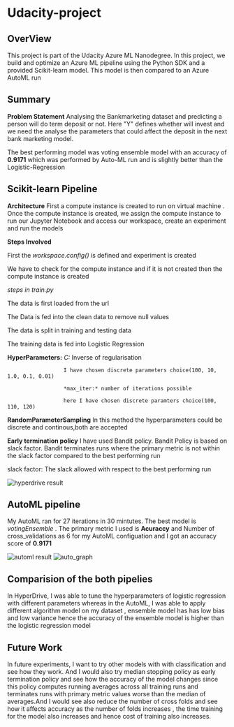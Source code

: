 # Udacity-project

## OverView
This project is part of the Udacity Azure ML Nanodegree. In this project, we build and optimize an Azure ML pipeline using the Python SDK and a provided Scikit-learn model. This model is then compared to an Azure AutoML run



## Summary ##
__Problem Statement__  Analysing the Bankmarketing  dataset and predicting a person will do term deposit or not. Here "Y" defines whether will invest and we need the analyse the parameters that could affect the deposit in the next bank marketing model. 

 The best performing model was voting ensemble model with an accuracy of **0.9171** which was performed by Auto-ML run and is slightly better than the Logistic-Regression

## Scikit-learn Pipeline ## 
__Architecture__ First a compute instance is created to run on virtual machine . Once the compute instance is created, we assign the compute instance to run our Jupyter Notebook and access our workspace, create an experiment and run the models

__Steps Involved__

First the *workspace.config()* is defined and experiment is created

We have to check for the compute instance and if it is not created then the compute instance is created 

*steps in train.py*

The data is first loaded from the url

The Data is fed into the clean data to remove null values 

The data is split in training and testing data

The training data is fed into Logistic Regression

__HyperParameters:__ 
                     *C:* Inverse of regularisation

                      I have chosen discrete parameters choice(100, 10, 1.0, 0.1, 0.01)
                      
                      *max_iter:* number of iterations possible
                      
                      here I have chosen discrete paramters choice(100, 110, 120)
                      
__RandomParameterSampling__ In this method the hyperparameters could be discrete and continous,both are accepted

__Early termination policy__ I have used Bandit policy. Bandit Policy is based on slack factor. Bandit terminates runs where the primary metric is not within the slack factor compared to the best performing run

slack factor: The slack allowed with respect to the best performing run


![hyperdrive result](https://user-images.githubusercontent.com/51949018/107182263-6a402680-6a02-11eb-9797-3a3cedd836cf.png)

## AutoML pipeline ##
My AutoML ran for 27 iterations in 30 mintutes. The best model is _votingEnsemble_ . The primary metric I used is __Acuraccy__ and Number of cross_validations as 6 for my AutoML configuation and I got an accuracy score of **0.9171** 

![automl result](https://user-images.githubusercontent.com/51949018/107182934-bb044f00-6a03-11eb-83ad-c19292e77977.png)
![auto_graph](https://user-images.githubusercontent.com/51949018/107183068-03237180-6a04-11eb-91c5-9fd0fec0755b.png)

## Comparision of the both pipelies ##
In HyperDrive, I was able to tune the hyperparameters of logistic regression with different parameters whereas in the AutoML, I was able to apply different algorithm model on my dataset , ensemble model has has low bias and low variance hence the accuracy of the ensemble model is higher than the logistic regression model

## Future Work ##
In future experiments, I want to try other models with with classification and see how they work. And I would also try median stopping policy as early termination policy and see how the accuracy of the model changes since this  policy computes running averages across all training runs and terminates runs with primary metric values worse than the median of averages.And I would see also reduce the number of cross folds and see how it affects accuracy as the number of folds increases , the time training for the model also increases and hence cost of training also increases. 
